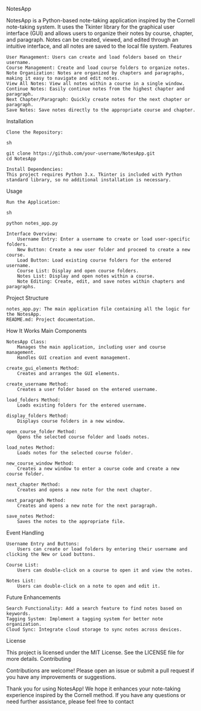 NotesApp

NotesApp is a Python-based note-taking application inspired by the Cornell note-taking system. It uses the Tkinter library for the graphical user interface (GUI) and allows users to organize their notes by course, chapter, and paragraph. Notes can be created, viewed, and edited through an intuitive interface, and all notes are saved to the local file system.
Features

    User Management: Users can create and load folders based on their username.
    Course Management: Create and load course folders to organize notes.
    Note Organization: Notes are organized by chapters and paragraphs, making it easy to navigate and edit notes.
    View All Notes: View all notes within a course in a single window.
    Continue Notes: Easily continue notes from the highest chapter and paragraph.
    Next Chapter/Paragraph: Quickly create notes for the next chapter or paragraph.
    Save Notes: Save notes directly to the appropriate course and chapter.

Installation

    Clone the Repository:

    sh

    git clone https://github.com/your-username/NotesApp.git
    cd NotesApp

    Install Dependencies:
    This project requires Python 3.x. Tkinter is included with Python standard library, so no additional installation is necessary.

Usage

    Run the Application:

    sh

    python notes_app.py

    Interface Overview:
        Username Entry: Enter a username to create or load user-specific folders.
        New Button: Create a new user folder and proceed to create a new course.
        Load Button: Load existing course folders for the entered username.
        Course List: Display and open course folders.
        Notes List: Display and open notes within a course.
        Note Editing: Create, edit, and save notes within chapters and paragraphs.

Project Structure

    notes_app.py: The main application file containing all the logic for the NotesApp.
    README.md: Project documentation.

How It Works
Main Components

    NotesApp Class:
        Manages the main application, including user and course management.
        Handles GUI creation and event management.

    create_gui_elements Method:
        Creates and arranges the GUI elements.

    create_username Method:
        Creates a user folder based on the entered username.

    load_folders Method:
        Loads existing folders for the entered username.

    display_folders Method:
        Displays course folders in a new window.

    open_course_folder Method:
        Opens the selected course folder and loads notes.

    load_notes Method:
        Loads notes for the selected course folder.

    new_course_window Method:
        Creates a new window to enter a course code and create a new course folder.

    next_chapter Method:
        Creates and opens a new note for the next chapter.

    next_paragraph Method:
        Creates and opens a new note for the next paragraph.

    save_notes Method:
        Saves the notes to the appropriate file.

Event Handling

    Username Entry and Buttons:
        Users can create or load folders by entering their username and clicking the New or Load buttons.

    Course List:
        Users can double-click on a course to open it and view the notes.

    Notes List:
        Users can double-click on a note to open and edit it.

Future Enhancements

    Search Functionality: Add a search feature to find notes based on keywords.
    Tagging System: Implement a tagging system for better note organization.
    Cloud Sync: Integrate cloud storage to sync notes across devices.

License

This project is licensed under the MIT License. See the LICENSE file for more details.
Contributing

Contributions are welcome! Please open an issue or submit a pull request if you have any improvements or suggestions.

Thank you for using NotesApp! We hope it enhances your note-taking experience inspired by the Cornell method. If you have any questions or need further assistance, please feel free to contact
